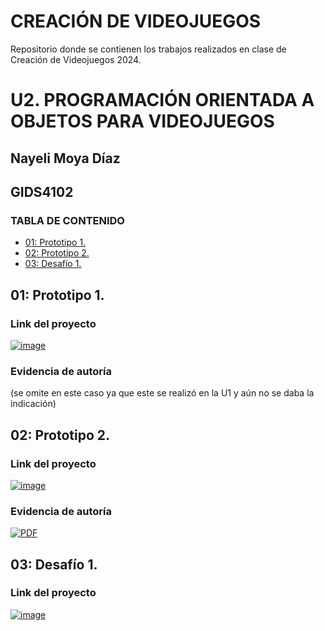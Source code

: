 # CREACIÓN DE VIDEOJUEGOS
Repositorio donde se contienen los trabajos realizados en clase de Creación de Videojuegos 2024. 

# U2. PROGRAMACIÓN ORIENTADA A OBJETOS PARA VIDEOJUEGOS
## Nayeli Moya Díaz
## GIDS4102

### **TABLA DE CONTENIDO**
- [01: Prototipo 1.](#01-Prototipo-1)
- [02: Prototipo 2.](#02-Prototipo-2)
- [03: Desafío 1.](#03-Desafío-1)


## 01: Prototipo 1.
### Link del proyecto
[![image](https://github.com/user-attachments/assets/5ff69f88-5fad-42c9-a1e8-e90e2c4246c8)](https://github.com/nayemoya/CreacionDeVideojuegos/blob/main/Prototipo%201.unitypackage)

### Evidencia de autoría
(se omite en este caso ya que este se realizó en la U1 y aún no se daba la indicación)

## 02: Prototipo 2.
### Link del proyecto
[![image](https://github.com/user-attachments/assets/2190a48c-9379-48b5-9713-79d624488cc6)](https://github.com/nayemoya/CreacionDeVideojuegos/blob/main/Prototipo%202.unitypackage)

### Evidencia de autoría
[![PDF](https://upload.wikimedia.org/wikipedia/commons/8/87/PDF_file_icon.svg)](https://github.com/user-attachments/files/17249023/LECCION02_NayeliMoyaDiaz.pdf)

## 03: Desafío 1.
### Link del proyecto
[![image](https://github.com/user-attachments/assets/c2f39376-1368-4145-8a04-6494b8c27206)](https://github.com/nayemoya/CreacionDeVideojuegos/blob/main/Desaf%C3%ADo%201.unitypackage)


